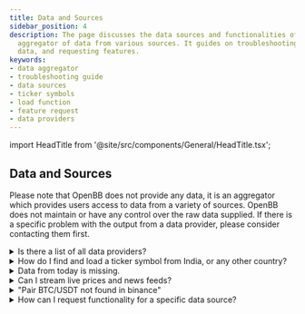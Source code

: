 ```yaml
---
title: Data and Sources
sidebar_position: 4
description: The page discusses the data sources and functionalities of OpenBB, an
  aggregator of data from various sources. It guides on troubleshooting, locating
  data, and requesting features.
keywords:
- data aggregator
- troubleshooting guide
- data sources
- ticker symbols
- load function
- feature request
- data providers
---
```


import HeadTitle from '@site/src/components/General/HeadTitle.tsx';

<HeadTitle title="Data and Sources - Faqs | OpenBB Terminal Docs" />

## Data and Sources

Please note that OpenBB does not provide any data, it is an aggregator which provides users access to data from a variety of sources. OpenBB does not maintain or have any control over the raw data supplied. If there is a specific problem with the output from a data provider, please consider contacting them first.

<details><summary>Is there a list of all data providers?</summary>

The complete list is found [here](https://docs.openbb.co/terminal/usage/guides/api-keys)

</details>

<details><summary>How do I find and load a ticker symbol from India, or any other country?</summary>

Use the [`/stocks/search`](https://docs.openbb.co/terminal/usage/intros/stocks#search) command.

```console
search --country canada --industrygroup banks
```

Ticker symbols listed on exchanges outside of the US will have a suffix attached, for example, Rico Auto Industries Limited:

```console
load ricoauto.ns
```

The precise naming convention will differ by source, reference each source's own documentation for specific details.

</details>

<details><summary>Data from today is missing.</summary>

By default, the load function requests end-of-day daily data and is not included until the EOD summary has been published. The current day's data is considered intraday and is loaded when the `interval` argument is present.

```console
load SPY -i 60
```

</details>

<details><summary>Can I stream live prices and news feeds?</summary>

The OpenBB Terminal is not currently capable of streaming live feeds through websocket connections.

</details>

<details><summary>"Pair BTC/USDT not found in binance"</summary>

US-based users are currently unable to access the Binance API. Please try loading the pair from a different source, for example:

`load btc --source CCXT --exchange kraken`

</details>

<details><summary>How can I request functionality for a specific data source?</summary>

Please [request a feature](https://openbb.co/request-a-feature) by submitting a new request.

</details>
